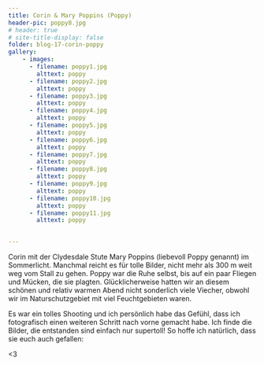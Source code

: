 ```yaml
---
title: Corin & Mary Poppins (Poppy)
header-pic: poppy8.jpg
# header: true
# site-title-display: false
folder: blog-17-corin-poppy
gallery: 
    - images:
      - filename: poppy1.jpg
        alttext: poppy
      - filename: poppy2.jpg
        alttext: poppy
      - filename: poppy3.jpg
        alttext: poppy
      - filename: poppy4.jpg
        alttext: poppy
      - filename: poppy5.jpg
        alttext: poppy
      - filename: poppy6.jpg
        alttext: poppy
      - filename: poppy7.jpg
        alttext: poppy
      - filename: poppy8.jpg
        alttext: poppy
      - filename: poppy9.jpg
        alttext: poppy
      - filename: poppy10.jpg
        alttext: poppy
      - filename: poppy11.jpg
        alttext: poppy

     
---
```

Corin mit der Clydesdale Stute Mary Poppins (liebevoll Poppy genannt) im Sommerlicht. 
Manchmal reicht es für tolle Bilder, nicht mehr als 300 m weit weg vom Stall zu gehen. 
Poppy war die Ruhe selbst, bis auf ein paar Fliegen und Mücken, die sie plagten. Glücklicherweise hatten wir an diesem schönen und relativ warmen Abend nicht sonderlich viele Viecher, obwohl wir im Naturschutzgebiet mit viel Feuchtgebieten waren. 

Es war ein tolles Shooting und ich persönlich habe das Gefühl, dass ich fotografisch einen weiteren Schritt nach vorne gemacht habe. Ich finde die Bilder, die entstanden sind einfach nur supertoll! So hoffe ich natürlich, dass sie euch auch gefallen: 


&lt;3
